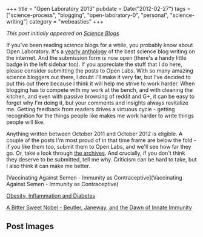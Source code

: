 +++
title = "Open Laboratory 2013"
pubdate = Date("2012-02-27")
tags = ["science-process", "blogging", "open-laboratory-0", "personal", "science-writing"]
category = "webeasties"
+++

_This post initially appeared on [Science Blogs](http://scienceblogs.com/webeasties)_

If you've been reading science blogs for a while, you probably know about Open Laboratory. It's a [yearly anthology](http://blogs.scientificamerican.com/network-central/2012/02/27/open-laboratory-2013-submissions-form-is-now-open/) of the best science blog writing on the internet. And the submission form is now open (there's a handy little badge in the left sidebar too). 
If you appreciate the stuff that I do here, please consider submitting the posts to Open Labs. With so many amazing science bloggers out there, I doubt I'll make it very far, but I've decided to put this out there because I think it will help me strive to work harder. When blogging has to compete with my work at the bench, and with cleaning the kitchen, and even with passive browsing of reddit and G+, it can be easy to forget why I'm doing it, but your comments and insights always revitalize me. Getting feedback from readers drives a virtuous cycle - getting recognition for the things people like makes me work harder to write things people will like.

Anything written between October 2011 and October 2012 is eligible. A couple of the posts I'm most proud of in that time frame are below the fold - if you like them too, submit them to Open Labs, and we'll see how far they go. Or, take a look through [the archives](http://scienceblogs.com/webeasties/archives.php). And crucially, if you don't think they deserve to be submitted, tell me why. Criticism can be hard to take, but I also think it can make me better.

[Vaccinating Against Semen - Immunity as Contraceptive](Vaccinating Against Semen - Immunity as Contraceptive)

[Obesity, Inflammation and Diabetes](http://scienceblogs.com/webeasties/2011/12/obesity_inflammation_and_diabe.php)

[A Bitter Sweet Nobel - Beutler, Janeway, and the Dawn of Innate Immunity](http://scienceblogs.com/webeasties/2011/10/a_bitter_sweet_nobel_-_beutler.php)

      
  

 ## Post Images


